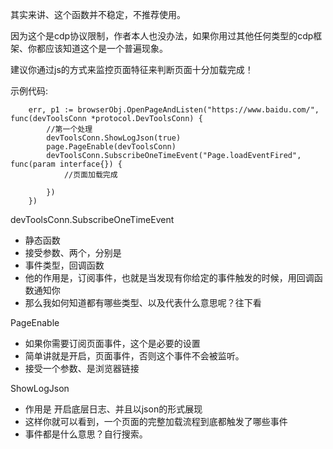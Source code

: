 其实来讲、这个函数并不稳定，不推荐使用。

因为这个是cdp协议限制，作者本人也没办法，如果你用过其他任何类型的cdp框架、你都应该知道这个是一个普遍现象。



建议你通过js的方式来监控页面特征来判断页面十分加载完成！



示例代码:

```
	err, p1 := browserObj.OpenPageAndListen("https://www.baidu.com/", func(devToolsConn *protocol.DevToolsConn) {
		//第一个处理
		devToolsConn.ShowLogJson(true)
		page.PageEnable(devToolsConn)
		devToolsConn.SubscribeOneTimeEvent("Page.loadEventFired", func(param interface{}) {
			//页面加载完成
			
		})
	})
```



devToolsConn.SubscribeOneTimeEvent

- 静态函数
- 接受参数、两个，分别是
- 事件类型，回调函数
- 他的作用是，订阅事件，也就是当发现有你给定的事件触发的时候，用回调函数通知你
- 那么我如何知道都有哪些类型、以及代表什么意思呢？往下看



PageEnable

- 如果你需要订阅页面事件，这个是必要的设置
- 简单讲就是开启，页面事件，否则这个事件不会被监听。
- 接受一个参数、是浏览器链接



ShowLogJson

- 作用是 开启底层日志、并且以json的形式展现
- 这样你就可以看到，一个页面的完整加载流程到底都触发了哪些事件
- 事件都是什么意思？自行搜索。